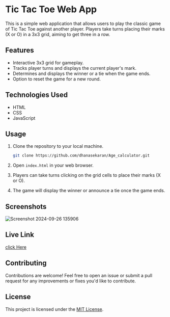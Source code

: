 
# Tic Tac Toe Web App

This is a simple web application that allows users to play the classic game of Tic Tac Toe against another player. Players take turns placing their marks (X or O) in a 3x3 grid, aiming to get three in a row.

## Features

- Interactive 3x3 grid for gameplay.
- Tracks player turns and displays the current player's mark.
- Determines and displays the winner or a tie when the game ends.
- Option to reset the game for a new round.



## Technologies Used

- HTML
- CSS
- JavaScript

## Usage

1. Clone the repository to your local machine.
   ```bash
   git clone https://github.com/dhanasekaran/Age_calculator.git
   ```

2. Open `index.html` in your web browser.

3. Players can take turns clicking on the grid cells to place their marks (X or O).

4. The game will display the winner or announce a tie once the game ends.

## Screenshots

![Screenshot 2024-09-26 135906](https://github.com/user-attachments/assets/e4817f54-9a87-4a1f-9b0e-7a9bfddaf9f0)



## Live Link
[click Here](https://dhanasekaran2004.github.io/Tic-Tac-Toe/)

## Contributing

Contributions are welcome! Feel free to open an issue or submit a pull request for any improvements or fixes you'd like to contribute.
## License

This project is licensed under the [MIT License](LICENSE).
